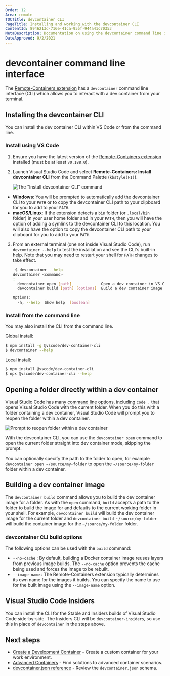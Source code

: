 ```yaml
---
Order: 12
Area: remote
TOCTitle: devcontainer CLI
PageTitle: Installing and working with the devcontainer CLI
ContentId: 8946213d-716e-41ca-955f-944a41c70353
MetaDescription: Documentation on using the devcontainer command line interface with the Visual Studio Code Remote - Containers extension
DateApproved: 9/2/2021
---
```

# devcontainer command line interface

The [Remote-Containers extension](https://marketplace.visualstudio.com/items?itemName=ms-vscode-remote.remote-containers) has a `devcontainer` command line interface (CLI) which allows you to interact with a dev container from your terminal.

## Installing the devcontainer CLI

You can install the dev container CLI within VS Code or from the command line.

### Install using VS Code

1. Ensure you have the latest version of the [Remote-Containers extension](https://marketplace.visualstudio.com/items?itemName=ms-vscode-remote.remote-containers) installed (must be at least `v0.188.0`).

2. Launch Visual Studio Code and select  **Remote-Containers: Install devcontainer CLI** from the Command Palette (`kbstyle(F1)`).

    ![The "Install devcontainer CLI" command](images/devcontainer-cli/install.png)

* **Windows**: You will be prompted to automatically add the devcontainer CLI to your `PATH` or to copy the devcontainer CLI path to your clipboard for you to add to your `PATH`.
* **macOS/Linux**: If the extension detects a `bin` folder (or `.local/bin` folder) in your user home folder and in your `PATH`, then you will have the option of adding a symlink to the devcontainer CLI to this location. You will also have the option to copy the devcontainer CLI path to your clipboard for you to add to your `PATH`.

3. From an external terminal (one not inside Visual Studio Code), run `devcontainer --help` to test the installation and see the CLI's built-in help. Note that you may need to restart your shell for `PATH` changes to take effect.

    ```bash
     $ devcontainer --help
    devcontainer <command>
    :
      devcontainer open [path]             Open a dev container in VS Code
      devcontainer build [path] [options]  Build a dev container image

    Options:
      -h, --help  Show help  [boolean]
    ```

### Install from the command line

You may also install the CLI from the command line.

Global install:

```bash
$ npm install -g @vscode/dev-container-cli
$ devcontainer --help
```

Local install:

```bash
$ npm install @vscode/dev-container-cli
$ npx @vscode/dev-container-cli --help
```

## Opening a folder directly within a dev container

Visual Studio Code has many [command line options](/docs/editor/command-line.md), including `code .` that opens Visual Studio Code with the current folder. When you do this with a folder containing a dev container, Visual Studio Code will prompt you to reopen the folder within a dev container.

![Prompt to reopen folder within a dev container](images/devcontainer-cli/reopen-in-container.png)

With the devcontainer CLI, you can use the `devcontainer open` command to open the current folder straight into dev container mode, skipping the prompt.

You can optionally specify the path to the folder to open, for example `devcontainer open ~/source/my-folder` to open the `~/source/my-folder` folder within a dev container.

## Building a dev container image

The `devcontainer build` command allows you to build the dev container image for a folder. As with the `open` command, `build` accepts a path to the folder to build the image for and defaults to the current working folder in your shell. For example, `devcontainer build` will build the dev container image for the current folder and `devcontainer build ~/source/my-folder` will build the container image for the `~/source/my-folder` folder.

### devcontainer CLI build options

The following options can be used with the `build` command:

* `--no-cache` : By default, building a Docker container image reuses layers from previous image builds. The `--no-cache` option prevents the cache being used and forces the image to be rebuilt.
* `--image-name` : The Remote-Containers extension typically determines its own name for the images it builds. You can specify the name to use for the built image using the `--image-name` option.

## Visual Studio Code Insiders

 You can install the CLI for the Stable and Insiders builds of Visual Studio Code side-by-side. The Insiders CLI will be `devcontainer-insiders`, so use this in place of `devcontainer` in the steps above.

## Next steps

* [Create a Development Container](/docs/remote/create-dev-container.md) - Create a custom container for your work environment.
* [Advanced Containers](/remote/advancedcontainers/overview.md) - Find solutions to advanced container scenarios.
* [devcontainer.json reference](/docs/remote/devcontainerjson-reference.md) - Review the `devcontainer.json` schema.
